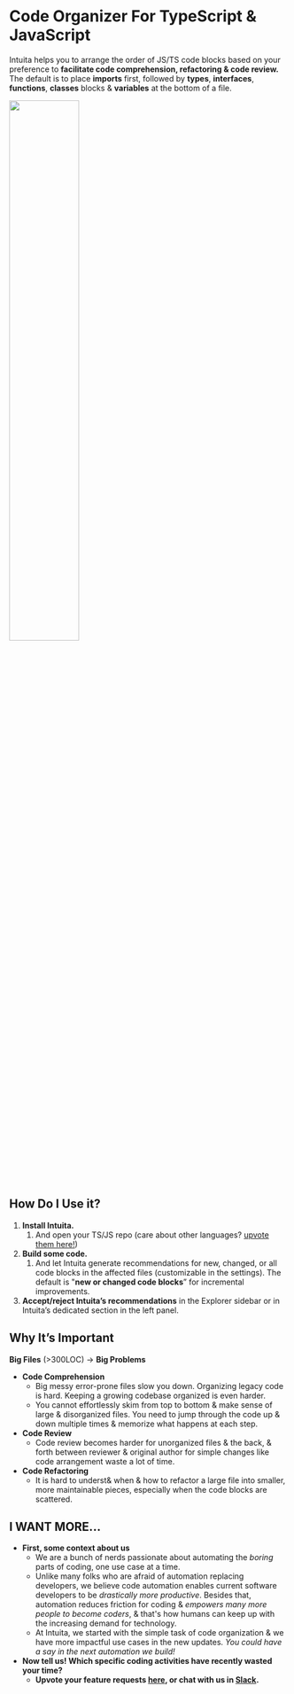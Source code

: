 # Code Organizer For TypeScript & JavaScript

Intuita helps you to arrange the order of JS/TS code blocks based on your preference to **facilitate code comprehension, refactoring & code review.** The default is to place **imports** first, followed by **types**, **interfaces**, **functions**, **classes** blocks & **variables** at the bottom of a file.

<img src="https://user-images.githubusercontent.com/78109534/186076206-0d6461b3-6a05-4dd7-823e-4004e4dfc38c.png" width="50%"/>


## How Do I Use it?
1. **Install Intuita.**
    1. And open your TS/JS repo (care about other languages? [upvote them here!](https://feedback.intuita.io/feature-requests))
2. **Build some code.**
    1. And let Intuita generate recommendations for new, changed, or all code blocks in the affected files (customizable in the settings). The default is "**new or changed code blocks**” for incremental improvements.
3. **Accept/reject Intuita’s recommendations** in the Explorer sidebar or in Intuita’s dedicated section in the left panel.

## Why It’s Important

**Big Files** (>300LOC) → **Big Problems**

* **Code Comprehension**
    * Big messy error-prone files slow you down. Organizing legacy code is hard. Keeping a growing codebase organized is even harder.
    * You cannot effortlessly skim from top to bottom & make sense of large & disorganized files. You need to jump through the code up & down multiple times & memorize what happens at each step.
* **Code Review**
    * Code review becomes harder for unorganized files & the back, & forth between reviewer & original author for simple changes like code arrangement waste a lot of time.
* **Code Refactoring**
    * It is hard to underst& when & how to refactor a large file into smaller, more maintainable pieces, especially when the code blocks are scattered.


## I WANT MORE...
* **First, some context about us**
    * We are a bunch of nerds passionate about automating the _boring_ parts of coding, one use case at a time. 
    * Unlike many folks who are afraid of automation replacing developers, we believe code automation enables current software developers to be *drastically more productive*. Besides that, automation reduces friction for coding & *empowers many more people to become coders*, & that's how humans can keep up with the increasing demand for technology. 
    * At Intuita, we started with the simple task of code organization & we have more impactful use cases in the new updates. *You could have a say in the next automation we build!*
* **Now tell us! Which specific coding activities have recently wasted your time?**
    * **Upvote your feature requests [here](https://feedback.intuita.io/feature-requests), or chat with us in [Slack](https://join.slack.com/t/intuita-inc/shared_invite/zt-1bjj5exxi-95yPfWi71HcO2p_sS5L2wA).**


<br>




</br>








